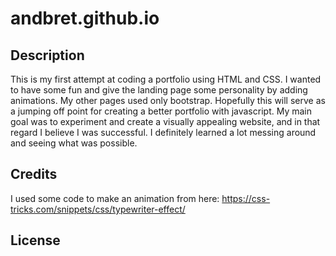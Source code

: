 # andbret.github.io

## Description 

This is my first attempt at coding a portfolio using HTML and CSS. I wanted to have some fun and give the landing page some personality by adding animations. My other pages used only bootstrap. Hopefully this will serve as a jumping off point for creating a better portfolio with javascript. My main goal was to experiment and create a visually appealing website, and in that regard I believe I was successful. I definitely learned a lot messing around and seeing what was possible.


## Credits

I used some code to make an animation from here: https://css-tricks.com/snippets/css/typewriter-effect/

## License

